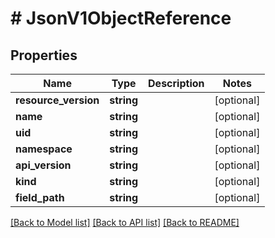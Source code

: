 # # JsonV1ObjectReference

## Properties

Name | Type | Description | Notes
------------ | ------------- | ------------- | -------------
**resource_version** | **string** |  | [optional]
**name** | **string** |  | [optional]
**uid** | **string** |  | [optional]
**namespace** | **string** |  | [optional]
**api_version** | **string** |  | [optional]
**kind** | **string** |  | [optional]
**field_path** | **string** |  | [optional]

[[Back to Model list]](../../README.md#models) [[Back to API list]](../../README.md#endpoints) [[Back to README]](../../README.md)
